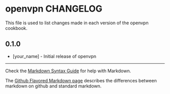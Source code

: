 openvpn CHANGELOG
=================

This file is used to list changes made in each version of the openvpn cookbook.

0.1.0
-----
- [your_name] - Initial release of openvpn

- - -
Check the [Markdown Syntax Guide](http://daringfireball.net/projects/markdown/syntax) for help with Markdown.

The [Github Flavored Markdown page](http://github.github.com/github-flavored-markdown/) describes the differences between markdown on github and standard markdown.
